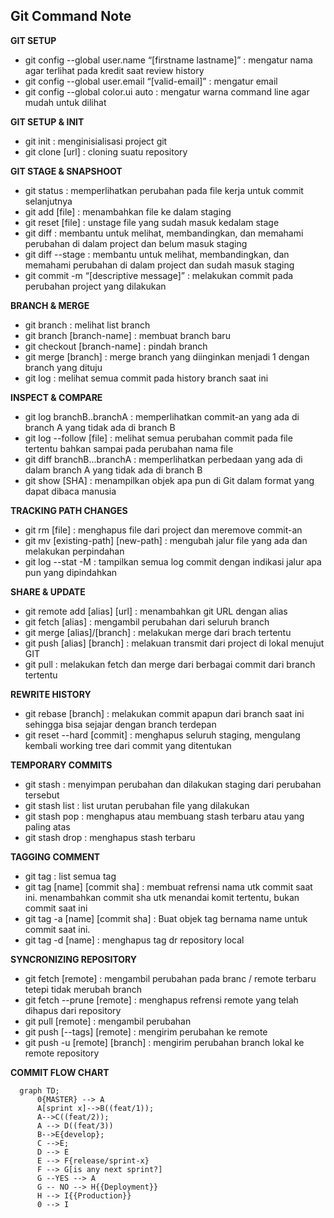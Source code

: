 ﻿## Git Command Note

**GIT SETUP**

<ul>
<li>git config --global user.name “[firstname lastname]” : mengatur nama agar terlihat pada kredit saat review history</li>
<li>git config --global user.email “[valid-email]” : mengatur email</li>
<li>git config --global color.ui auto : mengatur warna command line agar mudah untuk dilihat</li>
</ul>

**GIT SETUP & INIT**

<ul>
<li>git init : menginisialisasi project git</li>
<li>git clone [url] : cloning suatu repository</li>
</ul>

**GIT STAGE & SNAPSHOOT**

<ul>
<li>git status : memperlihatkan perubahan pada file kerja untuk commit selanjutnya</li> 
<li>git add [file] : menambahkan file ke dalam staging</li> 
<li>git reset [file] : unstage file yang sudah masuk kedalam stage</li> 
<li>git diff : membantu untuk melihat, membandingkan, dan memahami perubahan di dalam project dan belum masuk staging </li>
<li>git diff --stage : membantu untuk melihat, membandingkan, dan memahami perubahan di dalam project dan sudah masuk staging </li>
<li>git commit -m “[descriptive message]” : melakukan commit pada perubahan project yang dilakukan</li>
</ul>

**BRANCH & MERGE**

<ul>
<li>git branch : melihat list branch <li>git branch [branch-name] : membuat branch baru </li>
<li>git checkout [branch-name] : pindah branch <li>git merge [branch] : merge branch yang diinginkan menjadi 1 dengan branch yang dituju </li>
<li>git log : melihat semua commit pada history branch saat ini</li>
</ul>

**INSPECT & COMPARE**

<ul>
<li>git log branchB..branchA : memperlihatkan commit-an yang ada di branch A yang tidak ada di branch B </li>
<li>git log --follow [file] : melihat semua perubahan commit pada file tertentu bahkan sampai pada perubahan nama file </li>
<li>git diff branchB...branchA : memperlihatkan perbedaan yang ada di dalam branch A yang tidak ada di branch B </li>
<li>git show [SHA] : menampilkan objek apa pun di Git dalam format yang dapat dibaca manusia</li>
</ul>

**TRACKING PATH CHANGES**

<ul>
<li>git rm [file] : menghapus file dari project dan meremove commit-an</li>
 <li>git mv [existing-path] [new-path] : mengubah jalur file yang ada dan melakukan perpindahan </li>
<li>git log --stat -M : tampilkan semua log commit dengan indikasi jalur apa pun yang dipindahkan</li>
</ul>

**SHARE & UPDATE**

<ul>
<li>git remote add [alias] [url] : menambahkan git URL dengan alias</li>
<li>git fetch [alias] : mengambil perubahan dari seluruh branch</li>
<li>git merge [alias]/[branch] : melakukan merge dari brach tertentu</li> 
<li>git push [alias] [branch] : melakuan transmit dari project di lokal menujut GIT</li> 
<li>git pull : melakukan fetch dan merge dari berbagai commit dari branch tertentu</li>
</ul>

**REWRITE HISTORY**

<ul>
<li>git rebase [branch] : melakukan commit apapun dari branch saat ini sehingga bisa sejajar dengan branch terdepan</li>
<li>git reset --hard [commit] : menghapus seluruh staging, mengulang kembali working tree dari commit yang ditentukan</li>
</ul>

**TEMPORARY COMMITS**

<ul>
<li>git stash : menyimpan perubahan dan dilakukan staging dari perubahan tersebut</li>
<li>git stash list : list urutan perubahan file yang dilakukan</li>
<li>git stash pop : menghapus atau membuang stash terbaru atau yang paling atas</li> 
<li>git stash drop : menghapus stash terbaru</li>
</ul>

**TAGGING COMMENT**

<ul>
<li>git tag : list semua tag</li>
<li>git tag [name] [commit sha] : membuat refrensi nama utk commit saat ini. menambahkan commit sha utk menandai komit tertentu, bukan commit saat ini</li>
<li>git tag -a [name] [commit sha] : Buat objek tag bernama name untuk commit saat ini.</li> 
<li>git tag -d [name] : menghapus tag dr repository local</li>
</ul>

**SYNCRONIZING REPOSITORY**

<ul>
<li>git fetch [remote] : mengambil perubahan pada branc / remote terbaru tetepi tidak merubah branch</li>
<li>git fetch --prune [remote] : menghapus refrensi remote yang telah dihapus dari repository</li>
<li>git pull [remote] : mengambil perubahan</li> 
<li>git push [--tags] [remote] : mengirim perubahan ke remote</li>
<li>git push -u [remote] [branch] : mengirim perubahan branch lokal ke remote repository</li>
</ul>

**COMMIT FLOW CHART**

```mermaid
  graph TD;
	  0{MASTER} --> A
      A[sprint x]-->B((feat/1));
      A-->C((feat/2));
      A --> D((feat/3))
      B-->E{develop};
      C -->E;
      D --> E
      E --> F{release/sprint-x}
      F --> G[is any next sprint?]
      G --YES --> A
	  G -- NO --> H{{Deployment}}
	  H --> I{{Production}}
	  0 --> I


```

